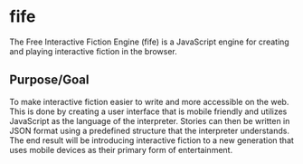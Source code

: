 # fife
The Free Interactive Fiction Engine (fife) is a JavaScript engine for creating and playing interactive fiction in the browser.

Purpose/Goal
---
To make interactive fiction easier to write and more accessible on the web. This is done by creating a user interface that is mobile friendly and utilizes JavaScript as the language of the interpreter. Stories can then be written in JSON format using a predefined structure that the interpreter understands. The end result will be introducing interactive fiction to a new generation that uses mobile devices as their primary form of entertainment.

